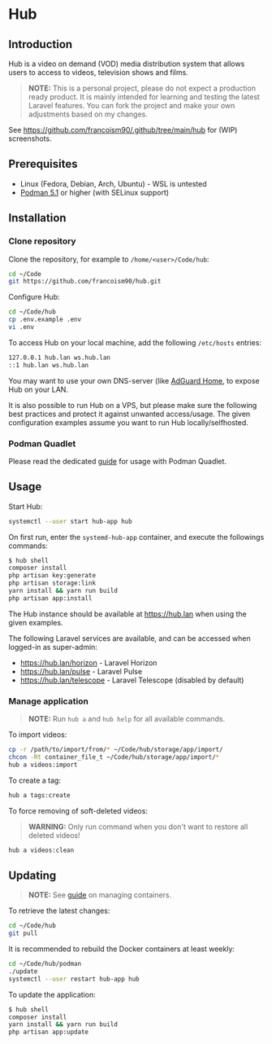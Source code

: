 # Hub

## Introduction

Hub is a video on demand (VOD) media distribution system that allows users to access to videos, television shows and films.

> **NOTE:** This is a personal project, please do not expect a production ready product. It is mainly intended for learning and testing the latest Laravel features. You can fork the project and make your own adjustments based on my changes.

See <https://github.com/francoism90/.github/tree/main/hub> for (WIP) screenshots.

## Prerequisites

-   Linux (Fedora, Debian, Arch, Ubuntu) - WSL is untested
-   [Podman 5.1](https://podman.io/) or higher (with SELinux support)

## Installation

### Clone repository

Clone the repository, for example to `/home/<user>/Code/hub`:

```bash
cd ~/Code
git https://github.com/francoism90/hub.git
```

Configure Hub:

```bash
cd ~/Code/hub
cp .env.example .env
vi .env
```

To access Hub on your local machine, add the following `/etc/hosts` entries:

```md
127.0.0.1 hub.lan ws.hub.lan
::1 hub.lan ws.hub.lan
```

You may want to use your own DNS-server (like [AdGuard Home](https://adguard.com/en/adguard-home/overview.html), to expose Hub on your LAN.

It is also possible to run Hub on a VPS, but please make sure the following best practices and protect it against unwanted access/usage. The given configuration examples assume you want to run Hub locally/selfhosted.

### Podman Quadlet

Please read the dedicated [guide](https://github.com/francoism90/hub/tree/main/podman) for usage with Podman Quadlet.

## Usage

Start Hub:

```bash
systemctl --user start hub-app hub
```

On first run, enter the `systemd-hub-app` container, and execute the followings commands:

```bash
$ hub shell
composer install
php artisan key:generate
php artisan storage:link
yarn install && yarn run build
php artisan app:install
```

The Hub instance should be available at <https://hub.lan> when using the given examples.

The following Laravel services are available, and can be accessed when logged-in as super-admin:

-   <https://hub.lan/horizon> - Laravel Horizon
-   <https://hub.lan/pulse> - Laravel Pulse
-   <https://hub.lan/telescope> - Laravel Telescope (disabled by default)

### Manage application

> **NOTE:** Run `hub a` and `hub help` for all available commands.

To import videos:

```bash
cp -r /path/to/import/from/* ~/Code/hub/storage/app/import/
chcon -Rt container_file_t ~/Code/hub/storage/app/import/*
hub a videos:import
```

To create a tag:

```bash
hub a tags:create
```

To force removing of soft-deleted videos:

> **WARNING:** Only run command when you don't want to restore all deleted videos!

```bash
hub a videos:clean
```

## Updating

> **NOTE:** See [guide](https://github.com/francoism90/hub/tree/main/podman) on managing containers.

To retrieve the latest changes:

```bash
cd ~/Code/hub
git pull
```

It is recommended to rebuild the Docker containers at least weekly:

```bash
cd ~/Code/hub/podman
./update
systemctl --user restart hub-app hub
```

To update the application:

```bash
$ hub shell
composer install
yarn install && yarn run build
php artisan app:update
```

